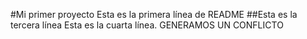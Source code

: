 #Mi primer proyecto
Esta es la primera línea de README
##Esta es la tercera línea
Esta es la cuarta línea.
GENERAMOS UN CONFLICTO
